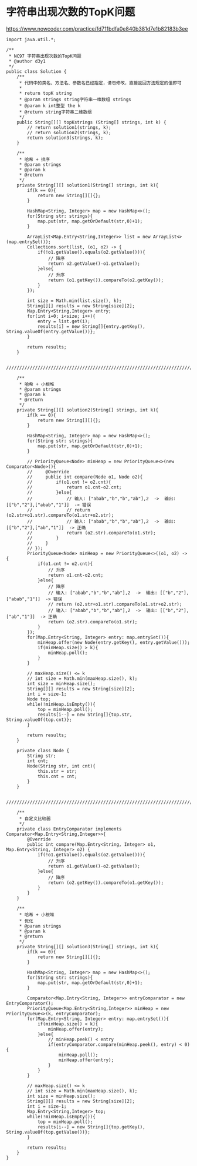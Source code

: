 # 字符串出现次数的TopK问题
https://www.nowcoder.com/practice/fd711bdfa0e840b381d7e1b82183b3ee

    import java.util.*;
    
    /**
     * NC97 字符串出现次数的TopK问题
     * @author d3y1
     */
    public class Solution {
        /**
         * 代码中的类名、方法名、参数名已经指定，请勿修改，直接返回方法规定的值即可
         *
         * return topK string
         * @param strings string字符串一维数组 strings
         * @param k int整型 the k
         * @return string字符串二维数组
         */
        public String[][] topKstrings (String[] strings, int k) {
            // return solution1(strings, k);
            // return solution2(strings, k);
            return solution3(strings, k);
        }
    
        /**
         * 哈希 + 排序
         * @param strings
         * @param k
         * @return
         */
        private String[][] solution1(String[] strings, int k){
            if(k == 0){
                return new String[][]{};
            }
    
            HashMap<String, Integer> map = new HashMap<>();
            for(String str: strings){
                map.put(str, map.getOrDefault(str,0)+1);
            }
    
            ArrayList<Map.Entry<String,Integer>> list = new ArrayList<>(map.entrySet());
            Collections.sort(list, (o1, o2) -> {
                if(!o1.getValue().equals(o2.getValue())){
                    // 降序
                    return o2.getValue()-o1.getValue();
                }else{
                    // 升序
                    return (o1.getKey()).compareTo(o2.getKey());
                }
            });
    
            int size = Math.min(list.size(), k);
            String[][] results = new String[size][2];
            Map.Entry<String,Integer> entry;
            for(int i=0; i<size; i++){
                entry = list.get(i);
                results[i] = new String[]{entry.getKey(), String.valueOf(entry.getValue())};
            }
    
            return results;
        }
    
        //////////////////////////////////////////////////////////////////////////////////////
    
        /**
         * 哈希 + 小根堆
         * @param strings
         * @param k
         * @return
         */
        private String[][] solution2(String[] strings, int k){
            if(k == 0){
                return new String[][]{};
            }
    
            HashMap<String, Integer> map = new HashMap<>();
            for(String str: strings){
                map.put(str, map.getOrDefault(str,0)+1);
            }
    
            // PriorityQueue<Node> minHeap = new PriorityQueue<>(new Comparator<Node>(){
            //     @Override
            //     public int compare(Node o1, Node o2){
            //         if(o1.cnt != o2.cnt){
            //             return o1.cnt-o2.cnt;
            //         }else{
            //             // 输入: ["abab","b","b","ab"],2  ->  输出: [["b","2"],["abab","1"]]  -> 错误
            //             // return (o2.str+o1.str).compareTo(o1.str+o2.str);
            //             // 输入: ["abab","b","b","ab"],2  ->  输出: [["b","2"],["ab","1"]]  -> 正确
            //             return (o2.str).compareTo(o1.str);
            //         }
            //     }
            // });
            PriorityQueue<Node> minHeap = new PriorityQueue<>((o1, o2) -> {
                if(o1.cnt != o2.cnt){
                    // 升序
                    return o1.cnt-o2.cnt;
                }else{
                    // 降序
                    // 输入: ["abab","b","b","ab"],2  ->  输出: [["b","2"],["abab","1"]]  -> 错误
                    // return (o2.str+o1.str).compareTo(o1.str+o2.str);
                    // 输入: ["abab","b","b","ab"],2  ->  输出: [["b","2"],["ab","1"]]  -> 正确
                    return (o2.str).compareTo(o1.str);
                }
            });
            for(Map.Entry<String, Integer> entry: map.entrySet()){
                minHeap.offer(new Node(entry.getKey(), entry.getValue()));
                if(minHeap.size() > k){
                    minHeap.poll();
                }
            }
    
            // maxHeap.size() <= k
            // int size = Math.min(maxHeap.size(), k);
            int size = minHeap.size();
            String[][] results = new String[size][2];
            int i = size-1;
            Node top;
            while(!minHeap.isEmpty()){
                top = minHeap.poll();
                results[i--] = new String[]{top.str, String.valueOf(top.cnt)};
            }
    
            return results;
        }
    
        private class Node {
            String str;
            int cnt;
            Node(String str, int cnt){
                this.str = str;
                this.cnt = cnt;
            }
        }
    
        //////////////////////////////////////////////////////////////////////////////////////
    
        /**
         * 自定义比较器
         */
        private class EntryComparator implements Comparator<Map.Entry<String,Integer>>{
            @Override
            public int compare(Map.Entry<String, Integer> o1, Map.Entry<String, Integer> o2) {
                if(!o1.getValue().equals(o2.getValue())){
                    // 升序
                    return o1.getValue()-o2.getValue();
                }else{
                    // 降序
                    return (o2.getKey()).compareTo(o1.getKey());
                }
            }
        }
    
        /**
         * 哈希 + 小根堆
         * 优化
         * @param strings
         * @param k
         * @return
         */
        private String[][] solution3(String[] strings, int k){
            if(k == 0){
                return new String[][]{};
            }
    
            HashMap<String, Integer> map = new HashMap<>();
            for(String str: strings){
                map.put(str, map.getOrDefault(str,0)+1);
            }
    
            Comparator<Map.Entry<String, Integer>> entryComparator = new EntryComparator();
            PriorityQueue<Map.Entry<String,Integer>> minHeap = new PriorityQueue<>(k, entryComparator);
            for(Map.Entry<String, Integer> entry: map.entrySet()){
                if(minHeap.size() < k){
                    minHeap.offer(entry);
                }else{
                    // minHeap.peek() < entry
                    if(entryComparator.compare(minHeap.peek(), entry) < 0){
                        minHeap.poll();
                        minHeap.offer(entry);
                    }
                }
            }
    
            // maxHeap.size() <= k
            // int size = Math.min(maxHeap.size(), k);
            int size = minHeap.size();
            String[][] results = new String[size][2];
            int i = size-1;
            Map.Entry<String,Integer> top;
            while(!minHeap.isEmpty()){
                top = minHeap.poll();
                results[i--] = new String[]{top.getKey(), String.valueOf(top.getValue())};
            }
    
            return results;
        }
    }
    

